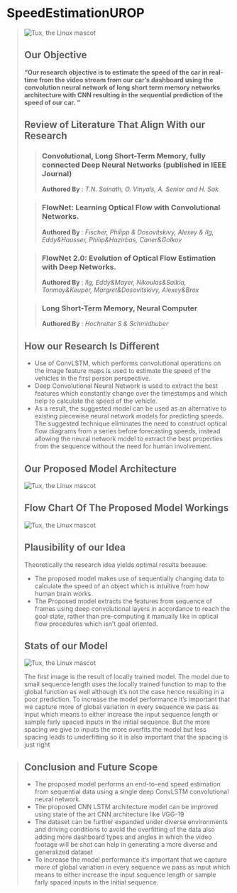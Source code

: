# SpeedEstimationUROP
 > ![Tux, the Linux mascot](/assets/images/tux.png)
 >
 >
> ## Our Objective
> **“Our research objective is to estimate the speed of the car in real-time from the video stream from our car’s dashboard using the convolution neural network of long short term memory networks architecture with CNN resulting in the sequential prediction of the speed of our car. “**
>
> ## Review of Literature That Align With our Research
>> ### Convolutional, Long Short-Term Memory, fully connected Deep Neural Networks (published in IEEE Journal)
>> **Authored By** : 	*T.N. Sainath, O. Vinyals, A. Senior and H. Sak*
>
>> ### FlowNet: Learning Optical Flow with Convolutional Networks. 
>> **Authored By** : 	*Fischer, Philipp & Dosovitskivy, Alexey & Ilg, Eddy&Hausser, Philip&Hazirbas, Caner&Golkov*
>
>> ### FlowNet 2.0: Evolution of Optical Flow Estimation with Deep Networks.
>> **Authored By** : 	*Ilg, Eddy&Mayer, Nikoulas&Saikia, Tonmoy&Keuper, Margret&Dosovitskivy, Alexey&Brox*
>
>> ### Long Short-Term Memory, Neural Computer
>> **Authored By** : 	*Hochreiter S & Schmidhuber*
>
> ## How our Research Is Different
> - Use of ConvLSTM, which performs convolutional operations on the image feature maps is used to estimate the speed of the vehicles in the first person perspective.
> - Deep Convolutional Neural Network is used to extract the best features which constantly change over the timestamps and which help to calculate the speed of the vehicle.
> - As a result, the suggested model can be used as an alternative to existing piecewise neural network models for predicting speeds. The suggested technique eliminates the need to construct optical flow diagrams from a series before forecasting speeds, instead allowing the neural network model to extract the best properties from the sequence without the need for human involvement.
>
> ## Our Proposed Model Architecture
> ![Tux, the Linux mascot](/assets/images/tux.png)
>
> ## Flow Chart Of The Proposed Model Workings
> ![Tux, the Linux mascot](/assets/images/tux.png)
>
> ## Plausibility of our Idea
> Theoretically the research idea yields optimal results  because:
> - The proposed model makes use of sequentially changing data to calculate the speed of an object which is intuitive from how human brain works. 
> - The Proposed model extracts the features from sequence of frames using deep convolutional layers in accordance to reach the goal state, rather than pre-computing it manually like in optical flow procedures which isn’t goal oriented.
>
> ## Stats of our Model
> ![Tux, the Linux mascot](/assets/images/tux.png)
> 
> The first image is the result of locally trained model. The model due to small sequence length uses the locally trained function to map to the global function as well although it’s not the case hence resulting in a poor prediction. 
> To increase the model performance it’s important that we capture more of global variation in every sequence we pass as input which means to either increase the input sequence length or sample farly spaced inputs in the initial sequence. 
> But the more spacing we give to inputs the more overfits the model but less spacing leads to underfitting so it is also important that the spacing is just right

> ## Conclusion and Future Scope
> - The proposed model performs an end-to-end speed estimation from sequential data using a single deep ConvLSTM convolutional neural network.
> - The proposed CNN LSTM architecture model can be improved using state of the art CNN architecture like VGG-19 
> - The dataset can be further expanded under diverse environments and driving conditions to avoid the overfitting of the data also adding more dashboard types and angles in which the video footage will be shot can help in generating a more diverse and generalized dataset 
> - To increase the model performance it’s important that we capture more of global variation in every sequence we pass as input which means to either increase the input sequence length or sample farly spaced inputs in the initial sequence.

 
